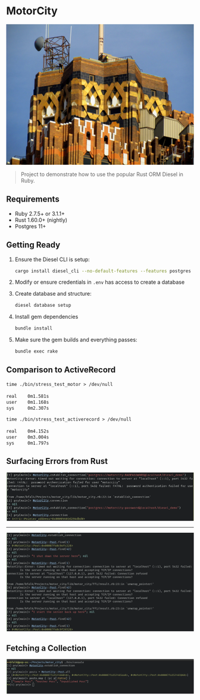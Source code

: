 # MotorCity

<img src="./media/motor-city.jpg" />

> Project to demonstrate how to use the popular Rust ORM Diesel in Ruby.

## Requirements

 * Ruby 2.7.5+ or 3.1.1+
 * Rust 1.60.0+ (nightly)
 * Postgres 11+

## Getting Ready

1. Ensure the Diesel CLI is setup:

   ```bash
   cargo install diesel_cli --no-default-features --features postgres
   ```

2. Modify or ensure credentials in `.env` has access to create a database

3. Create database and structure:

   ```bash
   diesel database setup
   ```

4. Install gem dependencies

   ```bash
   bundle install
   ```
5. Make sure the gem builds and everything passes:

   ```bash
   bundle exec rake
   ```

## Comparison to ActiveRecord

```
time ./bin/stress_test_motor > /dev/null

real    0m1.581s
user    0m1.168s
sys     0m2.307s
```

```
time ./bin/stress_test_activerecord > /dev/null

real    0m4.152s
user    0m3.004s
sys     0m1.797s
```

## Surfacing Errors from Rust

<img src="./media/surfacing-errors-from-rust.png" />

<hr />

<img src="./media/surfacing-find-errors-from-rust.png" />

## Fetching a Collection

<img src="./media/fetching-a-collection.png" />
